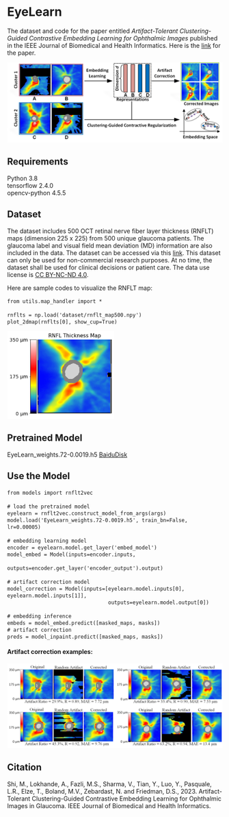 # EyeLearn

The dataset and code for the paper entitled *Artifact-Tolerant Clustering-Guided Contrastive Embedding Learning for Ophthalmic Images* published in the IEEE Journal of Biomedical and Health Informatics. Here is the [link](https://ieeexplore.ieee.org/document/10159482) for the paper.

<img src="imgs/Fig1.png" width="700">

## Requirements
Python 3.8 <br/>
tensorflow 2.4.0 <br/>
opencv-python 4.5.5

## Dataset
The dataset includes 500 OCT retinal nerve fiber layer thickness (RNFLT) maps (dimension 225 x 225) from 500 unique glaucoma patients. The glaucoma label and visual field mean deviation (MD) information are also included in the data. The dataset can be accessed via this [link](https://ophai.hms.harvard.edu/datasets/harvard-glaucoma-detection-progression-1000-samples/). This dataset can only be used for non-commercial research purposes. At no time, the dataset shall be used for clinical decisions or patient care. The data use license is [CC BY-NC-ND 4.0](https://creativecommons.org/licenses/by-nc-nd/4.0/).

Here are sample codes to visualize the RNFLT map:
````
from utils.map_handler import *

rnflts = np.load('dataset/rnflt_map500.npy')
plot_2dmap(rnflts[0], show_cup=True)
````
<img src="imgs/Fig2.png" width="250">

## Pretrained Model
EyeLearn_weights.72-0.0019.h5 [BaiduDisk](https://pan.baidu.com/s/1cX8t3OHLCpVb7HI0AumQqA?pwd=xqbt)


## Use the Model
````
from models import rnflt2vec

# load the pretrained model
eyelearn = rnflt2vec.construct_model_from_args(args)
model.load('EyeLearn_weights.72-0.0019.h5', train_bn=False, lr=0.00005)

# embedding learning model
encoder = eyelearn.model.get_layer('embed_model')
model_embed = Model(inputs=encoder.inputs, 
                    outputs=encoder.get_layer('encoder_output').output)
                    
# artifact correction model                   
model_correction = Model(inputs=[eyelearn.model.inputs[0], eyelearn.model.inputs[1]],
                                 outputs=eyelearn.model.output[0])
                                 
# embedding inference
embeds = model_embed.predict([masked_maps, masks]) 
# artifact correction
preds = model_inpaint.predict([masked_maps, masks]) 
````

#### Artifact correction examples: <br />
<img src="imgs/example.png" width="800">

## Citation
Shi, M., Lokhande, A., Fazli, M.S., Sharma, V., Tian, Y., Luo, Y., Pasquale, L.R., Elze, T., Boland, M.V., Zebardast, N. and Friedman, D.S., 2023. Artifact-Tolerant Clustering-Guided Contrastive Embedding Learning for Ophthalmic Images in Glaucoma. IEEE Journal of Biomedical and Health Informatics.
